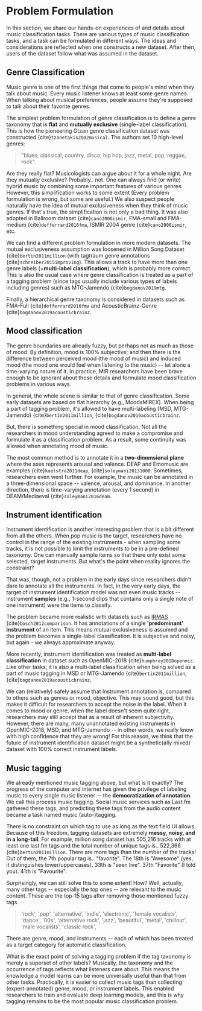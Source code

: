 # Problem Formulation

In this section, we share our hands-on experiences of and details about music classification tasks. There are various types of music classification tasks, and a task can be formulated in different ways. The ideas and considerations are reflected when one constructs a new dataset. After then, users of the dataset follow what was assumed in the dataset.  

## Genre Classification

Music genre is one of the first things that come to people's mind when they talk about music. Every music listener knows at least some genre names. When talking about musical preferences, people assume they're supposed to talk about their favorite genres.

The simplest problem formulation of genre classification is to define a genre taxonomy that is **flat** and **mutually exclusive** (single-label classification). This is how the pioneering Gtzan genre classification dataset was constructed {cite}`tzanetakis2002musical`. The authors set 10 high-level genres:

> "blues, classical, country, disco, hip hop, jazz, metal, pop, reggae, rock".
 
Are they really flat? Musicologists can argue about it for a whole night. Are they mutually exclusive? Probably.. not. One can always find (or write) hybrid music by combining some important features of various genres. However, this simplification works to some extent (Every problem formulation is wrong, but some are useful.) We also suspect people naturally have the idea of mutual exclusiveness when they think of music genres. If that's true, the simplification is not only a bad thing. It was also adopted in Ballroom dataset {cite}`cano2006ismir`, FMA-small and FMA-medium {cite}`defferrard2016fma`, ISMIR 2004 genre {cite}`cano2006ismir`, etc.
 
We can find a different problem formulation in more modern datasets. The mutual exclusiveness assumption was loosened in Million Song Dataset {cite}`bertin2011million` (with tagtraum genre annotations {cite}`schreiber2015improving`). This allows a track to have more than one genre labels (=**multi-label classification**), which is probably more correct. This is also the usual case where genre classification is treated as a part of a tagging problem (since tags usually include various types of labels including genres) such as MTG-Jamendo {cite}`bogdanov2019mtg`.

Finally, a hierarchical genre taxonomy is considered in datasets such as FMA-Full {cite}`defferrard2016fma` and AcousticBrainz-Genre {cite}`bogdanov2019acousticbrainz`.

## Mood classification

The genre boundaries are already fuzzy, but perhaps not as much as those of mood. By definition, mood is 100% subjective; and then there is the difference between perceived mood (the mood of music) and induced mood (the mood one would feel when listening to the music) -- let alone a time-varying nature of it. In practice, MIR researchers have been brave enough to be ignorant about those details and formulate mood classification problems in various ways.

In general, the whole scene is similar to that of genre classification. Some early datasets are based on flat hierarchy (e.g., MoodsMIREX). When being a part of tagging problem, it's allowed to have multi-labeling (MSD, MTG-Jamendo) {cite}`bertin2011million`, {cite}`bogdanov2019acousticbrainz`.

But, there is something special in mood classification. Not all the researchers in mood understanding agreed to make a compromise and formulate it as a classification problem. As a result, some continuity was allowed when annotating mood of music.
 
The most common method is to annotate it in a **two-dimensional plane** where the axes represents arousal and valence. DEAP and Emomusic are examples {cite}`koelstra2011deap`, {cite}`soleymani20131000`. Sometimes, researchers even went further. For example, the music can be annotated in a three-dimensional space -- valence, arousal, and dominance. In another direction, there is time-varying annotation (every 1 second) in DEAM/Mediaeval {cite}`soleymani2016deam`.

## Instrument identification

Instrument identification is another interesting problem that is a bit different from all the others. When pop music is the target, researchers have no control in the range of the existing instruments - when sampling some tracks, it is not possible to limit the instruments to be in a pre-defined taxonomy. One can manually sample items so that there only exist some selected, target instruments. But what's the point when reality ignores the constraint?
 
That was, though, not a problem in the early days since researchers didn't dare to annotate all the instruments. In fact, in the very early days, the target of instrument identification model was not even music tracks -- instrument **samples** (e.g., 1-second clips that contains only a single note of one instrument) were the items to classify.
 
The problem became more realistic with datasets such as [IRMAS](https://www.upf.edu/web/mtg/irmas) {cite}`bosch2012comparison`. It has annotations of a single **'predominant' instrument** of an item. This means mutual exclusiveness is assumed and the problem becomes a single-label classification. It is subjective and noisy, but again - we always approximate anyway.

More recently, instrument identification was treated as **multi-label classification** in dataset such as OpenMIC-2018 {cite}`humphrey2018openmic`. Like other tasks, it is also a multi-label classification when being solved as a part of music tagging in MSD or MTG-Jamendo {cite}`bertin2011million`, {cite}`bogdanov2019acousticbrainz`.

We can (relatively) safely assume that Instrument annotation is, compared to others such as genres or mood, objective. This may sound good, but this makes it difficult for researchers to accept the noise in the label. When it comes to mood or genre, when the label doesn't seem quite right, researchers may still accept that as a result of inherent subjectivity. However, there are many, many unannotated existing instruments in OpenMIC-2018, MSD, and MTG-Jamendo -- in other words, we really know with high confidence that they are wrong! For this reason, we think that the future of instrument identification dataset might be a synthetic(ally mixed) dataset with 100% correct instrument labels.

## Music tagging

We already mentioned music tagging above, but what is it exactly? The progress of the computer and internet has given the privilege of labeling music to every single music listener -- the **democratization of annotation**. We call this process music tagging. Social music services such as Last.fm gathered these tags, and predicting these tags from the audio content became a task named music (auto-)tagging.

There is no constraint on which tag to use as long as the text field UI allows. Because of this freedom, tagging datasets are extremely **messy, noisy, and in a long-tail**. For example, million song dataset has 505,216 tracks with at least one last.fm tags and the total number of unique tags is.. 522,366 {cite}`bertin2011million`. There are more tags than the number of the tracks! Out of them, the 7th popular tag is.. "favorite". The 18th is "Awesome" (yes, it distinguishes lower/uppercases). 33th is "seen live". 37th "Favorite" (I told you). 41th is "Favourite".
 
Surprisingly, we can still solve this to some extent! How? Well, actually, many other tags -- especially the top ones -- are relevant to the music content. These are the top-15 tags after removing those mentioned fuzzy tags.

> 'rock', 'pop', 'alternative', 'indie', 'electronic', 'female vocalists', 'dance', '00s', 'alternative rock', 'jazz', 'beautiful', 'metal', 'chillout', 'male vocalists', 'classic rock',

There are genre, mood, and instruments -- each of which has been treated as a target category for automatic classification.
 
What is the exact point of solving a tagging problem if the tag taxonomy is merely a superset of other labels? Musically, the taxonomy and the occurrence of tags reflects what listeners care about. This means the knowledge a model learns can be more universally useful than that from other tasks. Practically, it is easier to collect music tags than collecting (expert-annotated) genre, mood, or instrument labels. This enabled researchers to train and evaluate deep learning models, and this is why tagging remains to be the most popular music classification problem.
